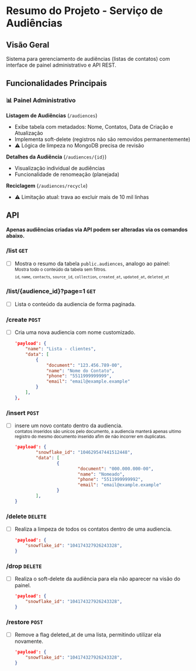 # Resumo do Projeto - Serviço de Audiências

## Visão Geral
Sistema para gerenciamento de audiências (listas de contatos) com interface de painel administrativo e API REST.

## Funcionalidades Principais

### 📊 Painel Administrativo

**Listagem de Audiências** (`/audiences`)
- Exibe tabela com metadados: Nome, Contatos, Data de Criação e Atualização
- Implementa soft-delete (registros não são removidos permanentemente)
- ⚠️ Lógica de limpeza no MongoDB precisa de revisão

**Detalhes da Audiência** (`/audiences/{id}`)
- Visualização individual de audiências
- Funcionalidade de renomeação (planejada)

**Reciclagem** (`/audiences/recycle`)
- ⚠️ Limitação atual: trava ao excluir mais de 10 mil linhas

## API
**Apenas audiências criadas via API podem ser alteradas via os comandos abaixo.**

### /list `GET`
- [ ] Mostra o resumo da tabela `public.audiences`, analogo ao painel:
<br><sup> Mostra todo o conteúdo da tabela sem filtros.
	<br> `id`, `name`, `contacts`, `source_id`, `collection`, `created_at`, `updated_at`, `deleted_at`

### /list/{audience_id}?page=1 `GET`
- [ ] Lista o conteúdo da audiencia de forma paginada.

### /create `POST`
- [ ] Cria uma nova audiencia com nome customizado.
	```json
	'payload': {
		"name": "Lista - clientes",
		"data": [
			{
				"document": "123.456.789-00",
				"name": "Nome do Contato",
				"phone": "5511999999999",
				"email": "email@example.example"
			}
		],
	},
	```

### /insert `POST`
- [ ] insere um novo contato dentro da audiencia.
	<br><sup> contatos inseridos são unicos pelo documento, a audiencia manterá apenas ultimo registro do mesmo documento inserido afim de não incorrer em duplicatas.
	```json
	'payload': {
			"snowflake_id": "104629547441512448",
			"data": [
					{
							"document": "000.000.000-00",
							"name": "Nomeado",
							"phone": "5511999999992",
							"email": "email@example.example"
					}
			],
	}
	```

### /delete `DELETE`
- [ ] Realiza a limpeza de todos os contatos dentro de uma audiencia.
	```json
	'payload': {
		"snowflake_id": "104174327926243328",
	}
	```

### /drop `DELETE`
- [ ] Realiza o soft-delete da audiência para ela não aparecer na visão do painel.
	```json
	'payload': {
		"snowflake_id": "104174327926243328",
	}
	```

### /restore `POST`
- [ ] Remove a flag deleted_at de uma lista, permitindo utilizar ela novamente.
	```json
	'payload': {
		"snowflake_id": "104174327926243328",
	}
	```
